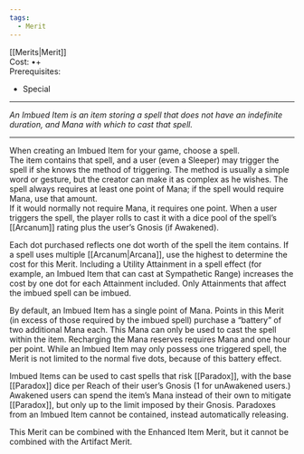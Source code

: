 ```yaml
---
tags:
  - Merit
---
```


[[Merits|Merit]]\
Cost: •+\
Prerequisites:
- Special

---

_An Imbued Item is an item storing a spell that does not have an indefinite duration, and Mana with which to cast that spell._

---

When creating an Imbued Item for your game, choose a spell.\
The item contains that spell, and a user (even a Sleeper) may trigger the spell if she knows the method of triggering. The method is usually a simple word or gesture, but the creator can make it as complex as he wishes. The spell always requires at least one point of Mana; if the spell would require Mana, use that amount.\
If it would normally not require Mana, it requires one point. When a user triggers the spell, the player rolls to cast it with a dice pool of the spell’s [[Arcanum]] rating plus the user’s Gnosis (if Awakened).

Each dot purchased reflects one dot worth of the spell the item contains. If a spell uses multiple [[Arcanum|Arcana]], use the highest to determine the cost for this Merit. Including a Utility Attainment in a spell effect (for example, an Imbued Item that can cast at Sympathetic Range) increases the cost by one dot for each Attainment included. Only Attainments that affect the imbued spell can be imbued.

By default, an Imbued Item has a single point of Mana. Points in this Merit (in excess of those required by the imbued spell) purchase a “battery” of two additional Mana each. This Mana can only be used to cast the spell within the item. Recharging the Mana reserves requires Mana and one hour per point. While an Imbued Item may only possess one triggered spell, the Merit is not limited to the normal five dots, because of this battery effect.

Imbued Items can be used to cast spells that risk [[Paradox]], with the base [[Paradox]] dice per Reach of their user’s Gnosis (1 for unAwakened users.) Awakened users can spend the item’s Mana instead of their own to mitigate [[Paradox]], but only up to the limit imposed by their Gnosis. Paradoxes from an Imbued Item cannot be contained, instead automatically releasing.

This Merit can be combined with the Enhanced Item Merit, but it cannot be combined with the Artifact Merit.